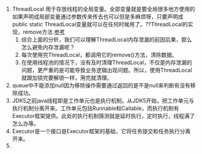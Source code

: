1. ThreadLocal 用于存放线程的全局变量。全部变量就是要全局很多地方使用的如果声明成局部变量通过参数传来传去也可以但是多麻烦呀，只要声明成public static 
ThreadLocal变量就可以在任何时候用了。??ThreadLocal的实现，remove方法.[参考](https://zhuanlan.zhihu.com/p/56214714)                
      1. 综合上面的分析，我们可以理解ThreadLocal内存泄漏的前因后果，那么怎么避免内存泄漏呢？     
      1. 每次使用完ThreadLocal，都调用它的remove()方法，清除数据。      
      1. 在使用线程池的情况下，没有及时清理ThreadLocal，不仅是内存泄漏的问题，更严重的是可能导致业务逻辑出现问题。所以，使用ThreadLocal就跟加锁完要解锁一样，用完就清理。
1. queue中不能添加null因为移除操作需要通过返回的是不是null来判断有没有移除成功。     
1. JDK5之前java线程即是工作单元也是执行机制。从JDK5开始，把工作单元与执行机制分离开来。工作单元包括Runnable和Callable，而执行机制有Executor框架提供。此处的执行机制猜测就是延时执行，定时执行，线程满了怎么办等。   
1. Executor是一个接口是Executor框架的基础，它将任务提交和任务执行分离开来。    
1. 

